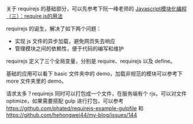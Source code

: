 关于 requirejs 的基础部分，可以先参考下阮一峰老师的 [Javascript模块化编程（三）：require.js的用法](http://www.ruanyifeng.com/blog/2012/11/require_js.html)

requirejs 的诞生，解决了如下两个问题：

- 实现 js 文件的异步加载，避免网页失去响应
- 管理模块之间的依赖性，便于代码的编写和维护

requirejs 定义了三个全局变量，分别是 require、requirejs 以及 define。

基础的应用可以看下 basic 文件夹中的 demo，加载非规范的模块可以参考下 more 文件夹里的 demo。

请求太多？requirejs 同时可以打包成一个文件，在服务端有个 rjs，可以对文件 optimize，如果需要搭配 gulp 进行打包，可以参考 <https://github.com/phated/requirejs-example-gulpfile> 和 <https://github.com/hehongwei44/my-blog/issues/144>
